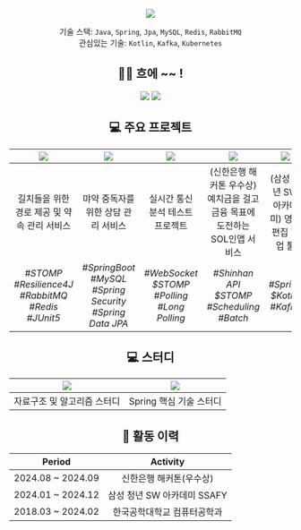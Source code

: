<div align=center>
  
![](https://capsule-render.vercel.app/api?type=waving&color=gradient&height=230&section=header&text=JooWon%20Jin&fontSize=80&fontAlignY=37&desc=Server%20Developer)


기술 스택: `Java`, `Spring`, `Jpa`, `MySQL`, `Redis`, `RabbitMQ`<br>
관심있는 기술: `Kotlin`, `Kafka`, `Kubernetes`<br>


## 👋🏻 흐에 ~~ !
[![](https://mazassumnida.wtf/api/mini/generate_badge?boj=sd_lover)](https://solved.ac/sd_lover/)
![](https://hits.seeyoufarm.com/api/count/incr/badge.svg?url=https%3A%2F%2Fgithub.com%2Fjinjoo-lab&count_bg=%2329B0C6&title_bg=%23434343&icon=&icon_color=%23E7E7E7&title=&edge_flat=false)

## 💻 주요 프로젝트

|[![](https://github-readme-stats.vercel.app/api/pin/?theme=github_dark_dimmed&username=HongDam-org&repo=TWTW)](https://github.com/HongDam-org/TWTW)|[![](https://github-readme-stats.vercel.app/api/pin/?theme=github_dark_dimmed&username=jinjoo-lab&repo=Diviction-API)](https://github.com/jinjoo-lab/Diviction-API)|[![](https://github-readme-stats.vercel.app/api/pin/?theme=github_dark_dimmed&username=jinjoo-lab&repo=Real-Time-Communication-Test)](https://github.com/jinjoo-lab/Real-Time-Communication-Test)|[![](https://github-readme-stats.vercel.app/api/pin/?theme=github_dark_dimmed&username=jinjoo-lab&repo=core-backend)](https://github.com/jinjoo-lab/core-backend)|[![](https://github-readme-stats.vercel.app/api/pin/?theme=github_dark_dimmed&username=jinjoo-lab&repo=FrameCheckMate)](https://github.com/jinjoo-lab/FrameCheckMate)|
|:----:|:----:|:----:|:----:|:----:|
|길치들을 위한 경로 제공 및 약속 관리 서비스|먀약 중독자를 위한 상담 관리 서비스|실시간 통신 분석 테스트 프로젝트|(신한은행 해커톤 우수상) 예치금을 걸고 금융 목표에 도전하는 SOL인앱 서비스|(삼성 청년 SW 아카데미) 영상 편집 협업 툴|
|_#STOMP #Resilience4J #RabbitMQ #Redis #JUnit5_|_#SpringBoot #MySQL #Spring Security #Spring Data JPA_|_#WebSocket $STOMP #Polling #Long Polling_|_#Shinhan API $STOMP #Scheduling #Batch_|_#Spring $Kotlin #Kafka_|

## 💻 스터디
|[![](https://github-readme-stats.vercel.app/api/pin/?theme=github_dark_dimmed&username=jinjoo-lab&repo=Data-Structure)](https://github.com/jinjoo-lab/Data-Structure)|[![](https://github-readme-stats.vercel.app/api/pin/?theme=github_dark_dimmed&username=jinjoo-lab&repo=Spring-Study)](https://github.com/jinjoo-lab/Spring-Study)|
|:----:|:----:|
|자료구조 및 알고리즘 스터디|Spring 핵심 기술 스터디|


## 📜 활동 이력

|Period|Activity|
|:----:|:----:|
|2024.08 ~ 2024.09|신한은행 해커톤(우수상)|
|2024.01 ~ 2024.12|삼성 청년 SW 아카데미 SSAFY|
|2018.03 ~ 2024.02|한국공학대학교 컴퓨터공학과|
</div>
